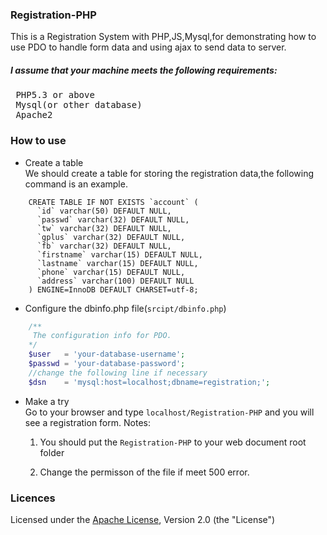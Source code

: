 ### Registration-PHP
This is a Registration System with PHP,JS,Mysql,for demonstrating how to use PDO to handle form data and
using ajax to send data to server.
##### I assume that your machine  meets the following requirements:
<pre>
 PHP5.3 or above
 Mysql(or other database)
 Apache2  
</pre>

### How to use   
* Create a table   
We should create a table for storing the registration data,the following command is an example.

```mysql
    CREATE TABLE IF NOT EXISTS `account` (
      `id` varchar(50) DEFAULT NULL,
      `passwd` varchar(32) DEFAULT NULL,
      `tw` varchar(32) DEFAULT NULL,
      `gplus` varchar(32) DEFAULT NULL,
      `fb` varchar(32) DEFAULT NULL,
      `firstname` varchar(15) DEFAULT NULL,
      `lastname` varchar(15) DEFAULT NULL,
      `phone` varchar(15) DEFAULT NULL,
      `address` varchar(100) DEFAULT NULL
    ) ENGINE=InnoDB DEFAULT CHARSET=utf-8;
```  

* Configure the dbinfo.php file(`srcipt/dbinfo.php`)

```php
    /**
     The configuration info for PDO.
    */
    $user   = 'your-database-username';
    $passwd = 'your-database-password';
    //change the following line if necessary
    $dsn    = 'mysql:host=localhost;dbname=registration;';
```

* Make a try   
Go to your browser and type `localhost/Registration-PHP` and you will see a registration form.
Notes: 
  1. You should put the `Registration-PHP` to your web document root folder

  2. Change the permisson of the file if meet 500 error.

### Licences 
Licensed under the [Apache License](http://www.apache.org/licenses/LICENSE-2.0), Version 2.0 (the "License")
